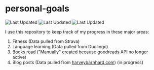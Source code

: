 # personal-goals
![Last Updated](https://img.shields.io/date/1615862108?color=FC4C02&label=Fitness%20Updated&logo=strava)
![Last Updated](https://img.shields.io/date/1615862108?color=7ac70c&label=Language%20Updated&logo=duolingo)
![Last Updated](https://img.shields.io/date/1615862108?color=e9e5cd&label=Books%20Updated&logo=goodreads)

I use this repository to keep track of my progress in these major areas:

1. Fitness (Data pulled from Strava)
2. Language learning (Data pulled from Duolingo)
3. Books read ("Manually" created because goodreads API no longer active)
4. Blog posts (Data pulled from [harveybarnhard.com](https://harveybarnhard.com)) (in progress)
